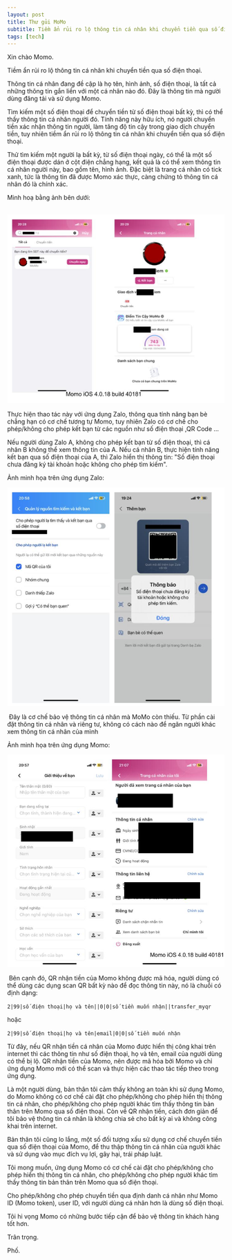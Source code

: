```yaml
---
layout: post
title: Thư gủi MoMo
subtitle: Tiềm ẩn rủi ro lộ thông tin cá nhân khi chuyển tiền qua số điện thoại.
tags: [tech]
---
```



Xin chào Momo.

Tiềm ẩn rủi ro lộ thông tin cá nhân khi chuyển tiền qua số điện thoại.

Thông tin cá nhân đang đề cập là họ tên, hình ảnh, số điện thoại, là tất cả những thông tin gắn liền với một cá nhân nào đó. Đây là thông tin mà người dùng đăng tải và sử dụng Momo.

Tìm kiếm một số điện thoại để chuyển tiền từ số điện thoại bất kỳ, thì có thể thấy thông tin cá nhân người đó.
Tính năng này hữu ích, nó người chuyển tiền xác nhận thông tin người, làm tăng độ tin cậy trong giao dịch chuyển tiền, tuy nhiên tiềm ẩn rủi ro lộ thông tin cá nhân khi chuyển tiền qua số điện thoại.


Thử tìm kiếm một người lạ bất kỳ, từ số điện thoại ngày, có thể là một số điện thoại được dán ở cột điện chẳng hạng,
kết quả là có thể xem thông tin cá nhân người này, bao gồm tên, hình ảnh.
Đặc biệt là trang cá nhân có tick xanh, tức là thông tin đã được Momo xác thực, càng chứng tỏ thông tin cá nhân đó là chính xác.

Minh hoạ bằng ảnh bên dưới:

​
![Momo](/assets/img/2023-04-22/Momo.jpg)


Thực hiện thao tác này với ứng dụng Zalo, thông qua tính năng bạn bè chẳng hạn có cơ chế tương tự Momo, tuy nhiên Zalo có cơ chế
cho phép/không cho phép kết bạn từ các nguồn như số điện thoại ,QR Code ...

Nếu người dùng Zalo A, không cho phép kết bạn từ số điện thoại, thì cá nhân B không thể xem thông tin của A.
Nếu cá nhân B, thực hiện tính năng kết bạn qua số điện thoại của A, thì Zalo hiển thị thông tin: "Số điện thoại chưa đăng ký tài khoản hoặc không cho phép tìm kiếm".

Ảnh minh họa trên ứng dụng Zalo:


![Zalo](/assets/img/2023-04-22/Zalo.jpg)

​
Đây là cơ chế bảo vệ thông tin cá nhân mà MoMo còn thiếu.
Từ phần cài đặt thông tin cá nhân và riêng tư, không có cách nào để ngăn người khác xem thông tin cá nhân của mình

Ảnh minh họa trên ứng dụng Momo:


![MoMo 2](/assets/img/2023-04-22/MoMo_2.jpg)

​
Bên cạnh đó, QR nhận tiền của Momo không được mã hóa, người dùng có thể dùng các dụng scan QR bất kỳ nào để đọc thông tin này, nó là chuỗi có định dạng:

`2|99|số điện thoại|họ và tên||0|0|số tiền muốn nhận||transfer_myqr`

hoặc

`2|99|số điện thoại|họ và tên|email|0|0|số tiền muốn nhận`

Từ đây, nếu QR nhận tiền cá nhân của Momo được hiển thị công khai trên internet thì các thông tin như số điện thoại, họ và tên, email của người dùng có thể bị lộ.
QR nhận tiền của Momo, nên được mã hóa bởi Momo và chỉ ứng dụng Momo mới có thể scan và thực hiện các thao tác tiếp theo trong ứng dụng.


Là một người dùng, bản thân tôi cảm thấy không an toàn khi sử dụng Momo, do Momo không có cơ chế cài đặt cho phép/không cho phép hiển thị thông tin cá nhân, cho phép/không cho phép người khác tìm thấy thông tin bản thân trên Momo qua số điện thoại. Còn về QR nhận tiền, cách đơn giản để tôi bảo vệ thông tin cá nhân là không chia sẻ cho bất kỳ ai và không công khai trên internet.

Bản thân tôi cũng lo lắng, một số đối tượng xấu sử dụng cơ chế chuyển tiền qua số điện thoại của Momo, để thu thập thông tin cá nhân của người khác và sử dụng vào mục đích vụ lợi, gây hại, trái pháp luật.

Tôi mong muốn, ứng dụng Momo có cơ chế cài đặt cho phép/không cho phép hiển thị thông tin cá nhân, cho phép/không cho phép người khác tìm thấy thông tin bản thân trên Momo qua số điện thoại.

Cho phép/không cho phép chuyển tiền qua định danh cá nhân như Momo ID (Momo token), user ID, với người dùng cá nhân hơn là dùng số điện thoại.

Tôi hi vọng Momo có những bước tiếp cận để bảo vệ thông tin khách hàng tốt hơn.

Trân trọng.

Phố.

